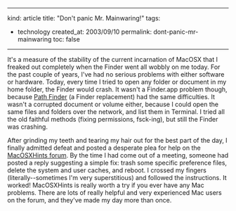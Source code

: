 -----
kind: article
title: "Don't panic Mr. Mainwaring!"
tags:
- technology
created_at: 2003/09/10
permalink: dont-panic-mr-mainwaring
toc: false
-----

<p>It's a measure of the stability of the current incarnation of MacOSX that I freaked out completely when the Finder went all wobbly on me today. For the past couple of years, I've had no serious problems with either software or hardware. Today, every time I tried to open any folder or document in my home folder, the Finder would crash. It wasn't a Finder.app problem though, because <a href="http://www.cocoatech.com/">Path Finder</a> (a Finder replacement) had the same difficulties. It wasn't a corrupted document or volume either, because I could open the same files and folders over the network, and list them in Terminal. I tried all the old faithful methods (fixing permissions, fsck-ing), but still the Finder was crashing.</p>

<p>After grinding my teeth and tearing my hair out for the best part of the day, I finally admitted defeat and posted a desperate plea for help on the <a href="http://forums.macosxhints.com/index.php?s=">MacOSXHints forum</a>. By the time I had come out of a meeting, someone had posted a reply suggesting a simple fix: trash some specific preference files, delete the system and user caches, and reboot. I crossed my fingers (literally--sometimes I'm very superstitious) and followed the instructions. It worked! MacOSXHints is really worth a try if you ever have any Mac problems. There are lots of really helpful and very experienced Mac users on the forum, and they've made my day more than once.</p>


